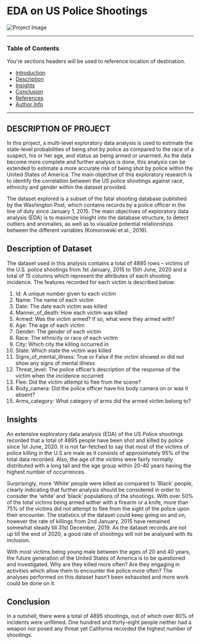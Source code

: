 # EDA on US Police Shootings

![Project Image](https://media.parstoday.com/image/4bn4a144eabe14ye08_800C450.jpg)
 
---

### Table of Contents
You're sections headers will be used to reference location of destination.

- [Introduction](#introduction)
- [Description](#description)
- [Insights](#insights)
- [Conclusion](#conclusion)
- [References](#references)
- [Author Info](#author-info)

---

## DESCRIPTION OF PROJECT
In this project, a multi-level exploratory data analysis is used to estimate the state-level probabilities of being shot by police as compared to the race of a suspect, his or her age, and status as being armed or unarmed. As the data become more complete and further analysis is done, this analysis can be extended to estimate a more accurate risk of being shot by police within the United States of America. The main objective of this exploratory research is to identify the correlation between the US police shootings against race, ethnicity and gender within the dataset provided.

The dataset explored is a subset of the fatal shooting database published by the Washington Post, which contains records by a police officer in the line of duty since January 1, 2015. The main objectives of exploratory data analysis (EDA) is to maximize insight into the database structure, to detect outliers and anomalies, as well as to visualize potential relationships between the different variables (Komorowski et al., 2016).

## Description of Dataset
The dataset used in this analysis contains a total of 4895 rows – victims of the U.S. police shootings from 1st January, 2015 to 15th June, 2020 and a total of 15 columns which represent the attributes of each shooting incidence. The features recorded for each victim is described below:
1.	Id: A unique number given to each victim
2.	Name: The name of each victim
3.	Date: The date each victim was killed
4.	Manner_of_death: How each victim was killed
5.	Armed: Was the victim armed? If so, what were they armed with?
6.	Age: The age of each victim
7.	Gender: The gender of each victim
8.	Race: The ethnicity or race of each victim
9.	City: Which city the killing occurred in
10.	State: Which state the victim was killed
11.	Signs_of_mental_illness: True or False if the victim showed or did not show any signs of mental illness
12.	Threat_level: The police officer’s description of the response of the victim when the incidence occurred
13.	Flee: Did the victim attempt to flee from the scene?
14.	Body_camera: Did the police officer have his body camera on or was it absent?
15.	Arms_category: What category of arms did the armed victim belong to? 

## Insights
An extensive exploratory data analysis (EDA) of the US Police shootings recorded that a total of 4895 people have been shot and killed by police since 1st June, 2020. It is not far-fetched to say that most of the victims of police killing in the U.S are male as it consists of approximately 95% of the total data recorded. Also, the age of the victims were fairly normally distributed with a long tail and the age group within 20-40 years having the highest number of occurrences.

Surprisingly, more ‘White’ people were killed as compared to ‘Black’ people, clearly indicating that further analysis should be considered in order to consider the ‘white’ and ‘black’ populations of the shootings. With over 50% of the total victims being armed wither with a firearm or a knife, more than 75% of the victims did not attempt to flee from the sight of the police upon their encounter. The statistics of the dataset could keep going on and on, however the rate of killings from 2nd January, 2015 have remained somewhat steady till 31st December, 2019. As the dataset records are not up till the end of 2020, a good rate of shootings will not be analysed with its inclusion.

With most victims being young male between the ages of 20 and 40 years, the future generation of the United States of America is to be questioned and investigated. Why are they killed more often? Are they engaging in activities which allow them to encounter the police more often? The analyses performed on this dataset hasn’t been exhausted and more work could be done on it.


## Conclusion
In a nutshell, there were a total of 4895 shootings, out of which over 80% of incidents were unfilmed. One hundred and thirty-eight people neither had a weapon nor posed any threat yet California recorded the highest number of shootings.
 
